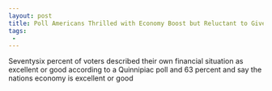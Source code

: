 ```yaml
---
layout: post
title: Poll Americans Thrilled with Economy Boost but Reluctant to Give Trump Credit
tags:
 -
---
```

Seventysix percent of voters described their own financial situation as excellent or good according to a Quinnipiac poll and 63 percent and say the nations economy is excellent or good

